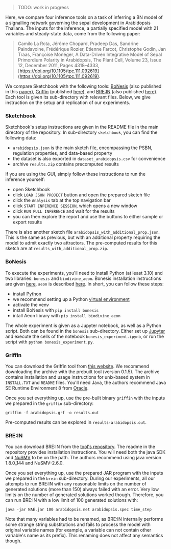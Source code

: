 > TODO: work in progress

Here, we compare four inference tools on a task of inferring a BN model of a signalling network governing the sepal development in Arabidopsis Thaliana. The inputs for the inference, a partially specified model with 21 variables and steady-state data, come from the following paper:

> Camilo La Rota, Jérôme Chopard, Pradeep Das, Sandrine Paindavoine, Frédérique Rozier, Etienne Farcot, Christophe Godin, Jan Traas, Françoise Monéger, A Data-Driven Integrative Model of Sepal Primordium Polarity in Arabidopsis, The Plant Cell, Volume 23, Issue 12, December 2011, Pages 4318–4333, [https://doi.org/10.1105/tpc.111.092619](https://doi.org/10.1105/tpc.111.092619).

We compare Sketchbook with the following tools: [BoNesis](https://bnediction.github.io/bonesis/index.html) (also published in this [paper](doi:10.1109/ICTAI.2019.00014)), [Griffin](https://turing.iimas.unam.mx/griffin/index.html) (published [here](https://doi.org/10.3389/fgene.2018.00039)), and [BRE:IN](https://github.com/kuglerh/BREIN) (also published [here](https://doi.org/10.1007/978-3-030-31304-3_15)). Each tool is given its sub-directory with relevant files. Below, we give instruction on the setup and replication of our experiments.

### Sketchbook
Sketchbook's setup instructions are given in the README file in the main directory of the repository. In sub-directory `sketchbook`, you can find the following data:
- `arabidopsis.json` is the main sketch file, encompassing the PSBN, regulation properties, and data-based property
- the dataset is also exported in `dataset_arabidopsis.csv` for convenience
- archive `results.zip` contains precomputed results

If you are using the GUI, simply follow these instructions to run the inference yourself:
- open Sketchbook
- click `LOAD JSON PROJECT` button and open the prepared sketch file
- click the `Analysis` tab at the top navigation bar
- click `START INFERENCE SESSION`, which opens a new window
- click `RUN FULL INFERENCE` and wait for the results
- you can then explore the report and use the buttons to either sample or export results

There is also another sketch file `arabidopsis_with_additional_prop.json`. This is the same as previous, but with an additional property requiring the model to admit exactly two attractors. The pre-computed results for this sketch are at `results_with_additional_prop.zip`.

### BoNesis

To execute the experiments, you'll need to install Python (at least 3.10) and two libraries: `bonesis` and `biodivine_aeon`. Bonesis installation instructions are given [here](https://bnediction.github.io/bonesis/installation.html), `aeon` is described [here](https://github.com/sybila/biodivine-aeon-py/). In short, you can follow these steps:
- install [Python](https://www.python.org/downloads/)
- we recommend setting up a Python [virtual environment](https://docs.python.org/3/library/venv.html)
- activate the venv
- install BoNesis with `pip install bonesis`
- intall Aeon library with `pip install biodivine_aeon`

The whole experiment is given as a Jupyter notebook, as well as a Python script. Both can be found in the `bonesis` sub-directory. Either set up [Jupyter](https://jupyter.org/install) and execute the cells of the notebook `bonesis_experiment.ipynb`, or run the script with `python bonesis_experiment.py`.

### Griffin

You can download the Griffin tool from [this website](https://turing.iimas.unam.mx/griffin/downloads.html). We recommend downloading the archive with the prebuilt tool (version 0.1.5). The archive contains installation and usage instructions for unix-based system in `INSTALL.TXT` and `README` files. You'll need Java, the authors recommend Java SE Runtime Environment 8 from [Oracle](http://www.oracle.com).

Once you set everything up, use the pre-built binary `griffin` with the inputs we prepared in the `griffin` sub-directory:
```
griffin -f arabidopsis.grf -o results.out
```

Pre-computed results can be explored in `results-arabidopsis.out`.

### BRE:IN
You can download BRE:IN from the [tool's repository](https://github.com/kuglerh/BREIN/). The readme in the repository provides installation instructions. You will need both the java SDK and [NuSMV](https://nusmv.fbk.eu/downloads.html) to be on the path. The authors recommend using java version 1.8.0_144 and NuSMV-2.6.0.

Once you set everything up, use the prepared JAR program with the inputs we prepared in the `brein` sub-directory. During our experiments, all our attempts to run BRE:IN with any reasonable limits on the number of generated solutions (more than 150) always failed with an error. Very low limits on the number of generated solutions worked though. Therefore, you can run BRE:IN with a low limit of 100 generated solutions with:
```
java -jar NAE.jar 100 arabidopsis.net arabidopsis.spec time_step
```

Note that many variables had to be renamed, as BRE:IN internally performs some strange string substitutions and fails to process the model with original variable names (for example, a variable can not contain other variable's name as its prefix). This renaming does not affect any semantics though.
